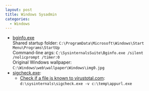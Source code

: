 ```yaml
---
layout: post
title: Windows Sysadmin
categories:
  - Windows
---
```

* [bginfo.exe](https://www.howtogeek.com/school/sysinternals-pro/lesson7/)  
Shared startup folder: `C:\ProgramData\Microsoft\Windows\Start Menu\Programs\StartUp`  
Command-line args: `C:\SysinternalsSuite\Bginfo.exe /silent /nolicprompt /timer:0`  
Original Windows wallpaper: `C:\Windows\web\wallpaper\Windows\img0.jpg`  
* [sigcheck.exe](https://www.microsoftpressstore.com/articles/article.aspx?p=2224373):  
  * [Check if a file is known to virustotal.com](https://ss64.com/nt/sigcheck.html):  
  `d:\sysinternals\sigcheck.exe -v c:\temp\appurl.exe`  

      
